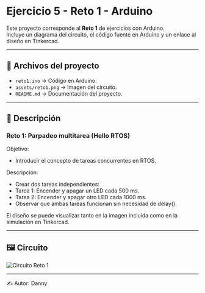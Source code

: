 # Ejercicio 5 - Reto 1 - Arduino

Este proyecto corresponde al **Reto 1** de ejercicios con Arduino.  
Incluye un diagrama del circuito, el código fuente en Arduino y un enlace al diseño en Tinkercad.  

---

## 📂 Archivos del proyecto

- `reto1.ino` → Código en Arduino.
- `assets/reto1.png` → Imagen del circuito.
- `README.md` → Documentación del proyecto.

---

## 📝 Descripción

### Reto 1: Parpadeo multitarea (Hello RTOS)
Objetivo: 
- Introducir el concepto de tareas concurrentes en RTOS.

Descripción:
- Crear dos tareas independientes:
- Tarea 1: Encender y apagar un LED cada 500 ms.
- Tarea 2: Encender y apagar otro LED cada 1000 ms.
- Observar que ambas tareas funcionan sin necesidad de delay().

El diseño se puede visualizar tanto en la imagen incluida como en la simulación en Tinkercad.

---

## 🖼️ Circuito

![Circuito Reto 1](./assets/reto1.jpeg)

---

✍️ Autor: Danny
